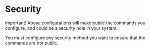 # Security

Important! Above configurations will make public the commands you configure, and could be a security hole in your system.

You must configure any security method you want to ensure that the commands are not public. 
